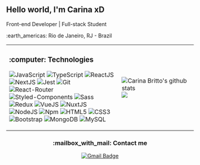 <div align="center">
	<h2 align="left"> Hello world, I'm Carina xD</h1>
	<p align="left">Front-end Developer | Full-stack Student </p>
	<p align="left">:earth_americas: Rio de Janeiro, RJ - Brazil</p>
</div>
<table align="center">
	<tr>
		<td width="60%">
			<h3>:computer: Technologies</h2>
			<div>
	
![JavaScript](https://img.shields.io/badge/-JavaScript-%23F7DF1C?style=flat&logo=javascript&logoColor=000000&labelColor=%23F7DF1C&color=%23FFCE5A)
![TypeScript](https://img.shields.io/badge/TypeScript-007ACC?style=flat&logo=typescript&logoColor=white)
![ReactJS](https://img.shields.io/badge/-ReactJS-%23282C34?style=flat&logo=react)
![NextJS](https://img.shields.io/badge/next.js-000000?style=flat&logo=nextdotjs&logoColor=white)
![Jest](https://img.shields.io/badge/Jest-C21325?style=flat&logo=jest&logoColor=white)
![Git](https://img.shields.io/badge/Git-F05032?style=flat&logo=git&logoColor=white)				
![React-Router](https://img.shields.io/badge/React_Router-CA4245?style=flat&logo=react-router&logoColor=white)
![Styled-Components](https://img.shields.io/badge/styled--components-DB7093?style=flat&logo=styled-components&logoColor=white)
![Sass](https://img.shields.io/badge/Sass-CC6699?style=flat&logo=sass&logoColor=white)
![Redux](https://img.shields.io/badge/Redux-764ABC?style=flat&logo=redux&logoColor=white)
![VueJS](https://img.shields.io/badge/Vue.js-35495E?style=flat&logo=vuedotjs&logoColor=4FC08D)
![NuxtJS](https://img.shields.io/badge/nuxt.js-00C58E?style=flat&logo=nuxtdotjs&logoColor=white)				
![NodeJS](https://img.shields.io/badge/Node.js-43853D?style=flat&logo=node.js&logoColor=white)
![Npm](https://img.shields.io/badge/npm-CB3837?style=flat&logo=npm&logoColor=white)
![HTML5](https://img.shields.io/badge/-HTML5-%23E44D27?style=flat&logo=html5&logoColor=ffffff)
![CSS3](https://img.shields.io/badge/-CSS3-%231572B6?style=flat&logo=css3)
![Bootstrap](https://img.shields.io/badge/Bootstrap-7952B3?style=flat&logo=bootstrap&logoColor=white)
![MongoDB](http://img.shields.io/badge/-MongoDB-5C9F35?style=flat&logo=mongodb&logoColor=ffffff)
![MySQL](https://img.shields.io/badge/MySQL-00000F?style=flat&logo=mysql&logoColor=white)
			</div>
		</td>
		<td width="40%">
			<p>
				<img alt="Carina Britto's github stats" src="https://github-readme-stats.vercel.app/api?username=carinavbritto&theme=synthwave&show_icons=true"> 
			<br>
				<img src = "https://github-readme-stats.vercel.app/api/top-langs/?username=carinavbritto&theme=synthwave&hide_langs_below=.25&show_icons=true&layout=compact">     
			</p>
		</td>
  </tr>
</table>

<h3 align="center">:mailbox_with_mail: Contact me</h2>
<div align="center">

[![Gmail Badge](https://img.shields.io/badge/-carinavbritto@gmail.com-c14438?style=flat&logo=Mail.Ru&logoColor=white&link=mailto:carinavbritto@gmail.com)](mailto:carinavbritto@gmail.com)

</div>

